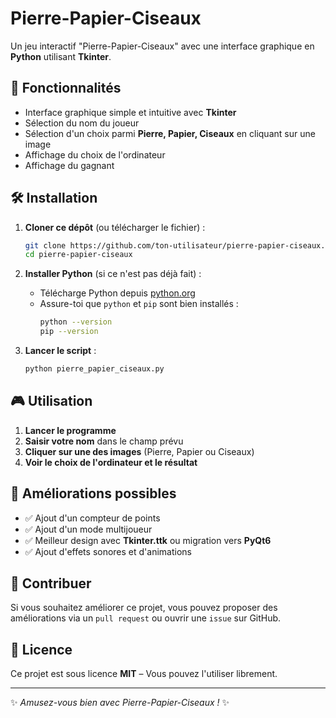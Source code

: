 # Pierre-Papier-Ciseaux

Un jeu interactif "Pierre-Papier-Ciseaux" avec une interface graphique en **Python** utilisant **Tkinter**.

## 🚀 Fonctionnalités

- Interface graphique simple et intuitive avec **Tkinter**
- Sélection du nom du joueur
- Sélection d'un choix parmi **Pierre, Papier, Ciseaux** en cliquant sur une image
- Affichage du choix de l'ordinateur
- Affichage du gagnant

## 🛠️ Installation

1. **Cloner ce dépôt** (ou télécharger le fichier) :
   ```bash
   git clone https://github.com/ton-utilisateur/pierre-papier-ciseaux.git
   cd pierre-papier-ciseaux
   ```

2. **Installer Python** (si ce n'est pas déjà fait) :
   - Télécharge Python depuis [python.org](https://www.python.org/downloads/)
   - Assure-toi que `python` et `pip` sont bien installés :
     ```bash
     python --version
     pip --version
     ```

3. **Lancer le script** :
   ```bash
   python pierre_papier_ciseaux.py
   ```
   
## 🎮 Utilisation

1. **Lancer le programme**
2. **Saisir votre nom** dans le champ prévu
3. **Cliquer sur une des images** (Pierre, Papier ou Ciseaux)
4. **Voir le choix de l'ordinateur et le résultat**

## 🔧 Améliorations possibles

- ✅ Ajout d'un compteur de points
- ✅ Ajout d'un mode multijoueur
- ✅ Meilleur design avec **Tkinter.ttk** ou migration vers **PyQt6**
- ✅ Ajout d'effets sonores et d'animations

## 🤝 Contribuer

Si vous souhaitez améliorer ce projet, vous pouvez proposer des améliorations via un `pull request` ou ouvrir une `issue` sur GitHub.

## 📝 Licence

Ce projet est sous licence **MIT** – Vous pouvez l'utiliser librement.

---

✨ *Amusez-vous bien avec Pierre-Papier-Ciseaux !* ✨

